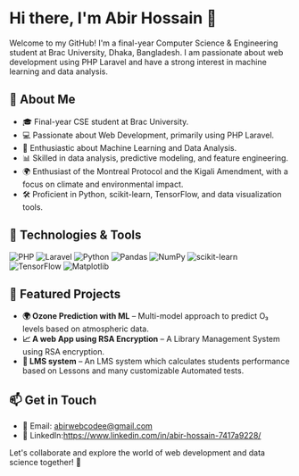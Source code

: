 # Hi there, I'm Abir Hossain 👋

Welcome to my GitHub! I'm a final-year Computer Science & Engineering student at Brac University, Dhaka, Bangladesh. I am passionate about web development using PHP Laravel and have a strong interest in machine learning and data analysis.

## 🚀 About Me
- 🎓 Final-year CSE student at Brac University.
- 💻 Passionate about Web Development, primarily using PHP Laravel.
- 🔬 Enthusiastic about Machine Learning and Data Analysis.
- 📊 Skilled in data analysis, predictive modeling, and feature engineering.
- 🌍 Enthusiast of the Montreal Protocol and the Kigali Amendment, with a focus on climate and environmental impact.
- 🛠️ Proficient in Python, scikit-learn, TensorFlow, and data visualization tools.

## 🔧 Technologies & Tools
![PHP](https://img.shields.io/badge/PHP-777BB4?style=for-the-badge&logo=php&logoColor=white)
![Laravel](https://img.shields.io/badge/Laravel-FF2D20?style=for-the-badge&logo=laravel&logoColor=white)
![Python](https://img.shields.io/badge/Python-3776AB?style=for-the-badge&logo=python&logoColor=white)
![Pandas](https://img.shields.io/badge/Pandas-150458?style=for-the-badge&logo=pandas&logoColor=white)
![NumPy](https://img.shields.io/badge/NumPy-013243?style=for-the-badge&logo=numpy&logoColor=white)
![scikit-learn](https://img.shields.io/badge/Scikit--Learn-F7931E?style=for-the-badge&logo=scikit-learn&logoColor=white)
![TensorFlow](https://img.shields.io/badge/TensorFlow-FF6F00?style=for-the-badge&logo=tensorflow&logoColor=white)
![Matplotlib](https://img.shields.io/badge/Matplotlib-11557C?style=for-the-badge&logo=Matplotlib&logoColor=white)

## 📌 Featured Projects
- **🌍 Ozone Prediction with ML** – Multi-model approach to predict O₃ levels based on atmospheric data.
- **📈 A web App using RSA Encryption** – A Library Management System using RSA encryption.
- **🤖 LMS system** – An LMS system which calculates students performance based on Lessons and many customizable Automated tests.

## 📫 Get in Touch
- 📧 Email: abirwebcodee@gmail.com
- 💼 LinkedIn:https://www.linkedin.com/in/abir-hossain-7417a9228/

Let's collaborate and explore the world of web development and data science together! 🚀
